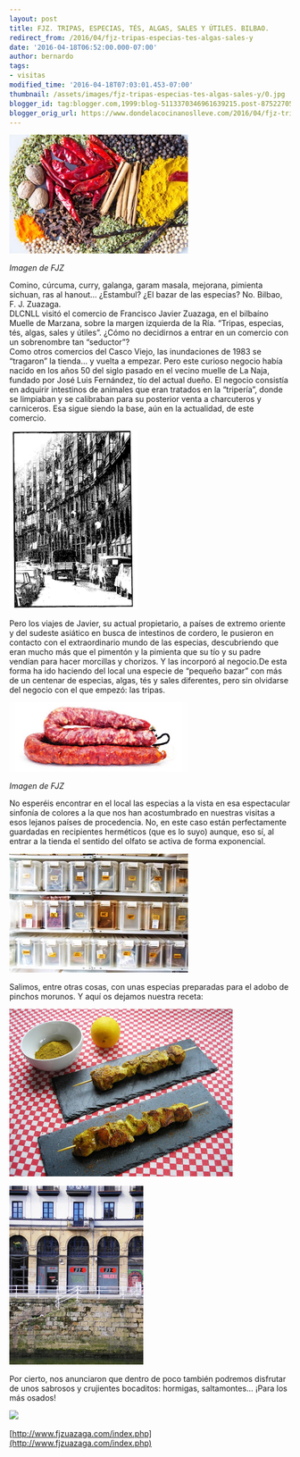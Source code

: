 ```yaml
---
layout: post
title: FJZ. TRIPAS, ESPECIAS, TÉS, ALGAS, SALES Y ÚTILES. BILBAO.
redirect_from: /2016/04/fjz-tripas-especias-tes-algas-sales-y
date: '2016-04-18T06:52:00.000-07:00'
author: bernardo
tags:
- visitas
modified_time: '2016-04-18T07:03:01.453-07:00'
thumbnail: /assets/images/fjz-tripas-especias-tes-algas-sales-y/0.jpg
blogger_id: tag:blogger.com,1999:blog-5113370346961639215.post-875227054150774192
blogger_orig_url: https://www.dondelacocinanoslleve.com/2016/04/fjz-tripas-especias-tes-algas-sales-y.html
---
```


![](/assets/images/fjz-tripas-especias-tes-algas-sales-y/0.jpg)

_Imagen de FJZ_

  
Comino, cúrcuma, curry, galanga, garam masala, mejorana, pimienta sichuan, ras al hanout… ¿Estambul? ¿El bazar de las especias? No. Bilbao, F. J. Zuazaga.  
DLCNLL visitó el comercio de Francisco Javier Zuazaga, en el bilbaíno Muelle de Marzana, sobre la margen izquierda de la Ría. “Tripas, especias, tés, algas, sales y útiles”. ¿Cómo no decidirnos a entrar en un comercio con un sobrenombre tan “seductor”?  
Como otros comercios del Casco Viejo, las inundaciones de 1983 se “tragaron” la tienda… y vuelta a empezar. Pero este curioso negocio había nacido en los años 50 del siglo pasado en el vecino muelle de La Naja, fundado por José Luis Fernández, tío del actual dueño. El negocio consistía en adquirir intestinos de animales que eran tratados en la “tripería”, donde se limpiaban y se calibraban para su posterior venta a charcuteros y carniceros. Esa sigue siendo la base, aún en la actualidad, de este comercio.  

![](/assets/images/fjz-tripas-especias-tes-algas-sales-y/1.jpg)

  
Pero los viajes de Javier, su actual propietario, a países de extremo oriente y del sudeste asiático en busca de intestinos de cordero, le pusieron en contacto con el extraordinario mundo de las especias, descubriendo que eran mucho más que el pimentón y la pimienta que su tío y su padre vendían para hacer morcillas y chorizos. Y las incorporó al negocio.De esta forma ha ido haciendo del local una especie de “pequeño bazar” con más de un centenar de especias, algas, tés y sales diferentes, pero sin olvidarse del negocio con el que empezó: las tripas.  

![](/assets/images/fjz-tripas-especias-tes-algas-sales-y/2.jpg)

_Imagen de FJZ_

  
No esperéis encontrar en el local las especias a la vista en esa espectacular sinfonía de colores a la que nos han acostumbrado en nuestras visitas a esos lejanos países de procedencia. No, en este caso están perfectamente guardadas en recipientes herméticos (que es lo suyo) aunque, eso sí, al entrar a la tienda el sentido del olfato se activa de forma exponencial.  

![](/assets/images/fjz-tripas-especias-tes-algas-sales-y/3.jpg)

  

  

Salimos, entre otras cosas, con unas especias preparadas para el adobo de pinchos morunos. Y aquí os dejamos nuestra receta:  

![](/assets/images/fjz-tripas-especias-tes-algas-sales-y/4.jpg)

![](/assets/images/fjz-tripas-especias-tes-algas-sales-y/5.jpg)

  
Por cierto, nos anunciaron que dentro de poco también podremos disfrutar de unos sabrosos y crujientes bocaditos: hormigas, saltamontes… ¡Para los más osados!  

![](/assets/images/fjz-tripas-especias-tes-algas-sales-y/6.jpg)

  
  
[http://www.fjzuazaga.com/index.php](http://www.fjzuazaga.com/index.php)

